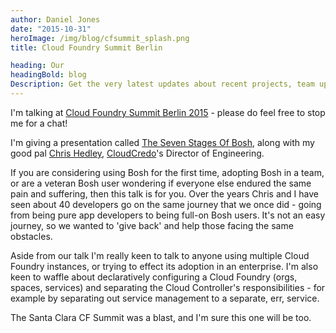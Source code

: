 ```yaml
---
author: Daniel Jones
date: "2015-10-31"
heroImage: /img/blog/cfsummit_splash.png
title: Cloud Foundry Summit Berlin

heading: Our
headingBold: blog
Description: Get the very latest updates about recent projects, team updates, thoughts and industry news from our team of EngineerBetter experts.
---
```


I'm talking at [Cloud Foundry Summit Berlin 2015](http://berlin2015.cfsummit.com/) - please do feel free to stop me for a chat!

I'm giving a presentation called [The Seven Stages Of Bosh](http://cfsummiteu2015.sched.org/event/41eac05623fff1f608972a6b5dde4bfe), along with my good pal [Chris Hedley](https://twitter.com/cghsystems), [CloudCredo](http://www.cloudcredo.com)'s Director of Engineering.
<!--more-->
If you are considering using Bosh for the first time, adopting Bosh in a team, or are a veteran Bosh user wondering if everyone else endured the same pain and suffering, then this talk is for you. Over the years Chris and I have seen about 40 developers go on the same journey that we once did - going from being pure app developers to being full-on Bosh users. It's not an easy journey, so we wanted to 'give back' and help those facing the same obstacles.

Aside from our talk I'm really keen to talk to anyone using multiple Cloud Foundry instances, or trying to effect its adoption in an enterprise. I'm also keen to waffle about declaratively configuring a Cloud Foundry (orgs, spaces, services) and separating the Cloud Controller's responsibilities - for example by separating out service management to a separate, err, service.

The Santa Clara CF Summit was a blast, and I'm sure this one will be too.
